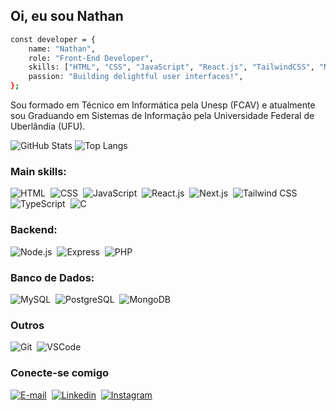 ## Oi, eu sou Nathan

```bash
const developer = {
  	name: "Nathan",
  	role: "Front-End Developer",
  	skills: ["HTML", "CSS", "JavaScript", "React.js", "TailwindCSS", "Next.js", "TypeScript"],
  	passion: "Building delightful user interfaces!",
};	
```

Sou formado em Técnico em Informática pela Unesp (FCAV) e atualmente sou Graduando em Sistemas de Informação pela Universidade Federal de Uberlândia (UFU).

![GitHub Stats](https://github-readme-stats.vercel.app/api?username=nathanmota-dev&theme=transparent&bg_color=000&border_color=F1E05A&show_icons=true&icon_color=F1E05A&title_color=F1E05A&text_color=FFF)
![Top Langs](https://github-readme-stats-git-masterrstaa-rickstaa.vercel.app/api/top-langs/?username=nathanmota-dev&layout=compact&bg_color=000&border_color=F1E05A&title_color=F1E05A&text_color=FFF)

### Main skills:
![HTML](https://img.shields.io/badge/-HTML-0D1117?style=for-the-badge&logo=html5&labelColor=0D1117)&nbsp; ![CSS](https://img.shields.io/badge/-CSS-0D1117?style=for-the-badge&logo=CSS3&logoColor=1572B6&labelColor=0D1117)&nbsp; ![JavaScript](https://img.shields.io/badge/-JavaScript-0D1117?style=for-the-badge&logo=javascript&labelColor=0D1117)&nbsp; ![React.js](https://img.shields.io/badge/-React.js-0D1117?style=for-the-badge&logo=react&labelColor=0D1117)&nbsp; ![Next.js](https://img.shields.io/badge/-Next.js-0D1117?style=for-the-badge&logo=next.js&labelColor=0D1117)&nbsp; ![Tailwind CSS](https://img.shields.io/badge/-Tailwind_CSS-0D1117?style=for-the-badge&logo=tailwind-css&labelColor=0D1117)&nbsp; ![TypeScript](https://img.shields.io/badge/-TypeScript-0D1117?style=for-the-badge&logo=typescript&labelColor=0D1117)&nbsp; ![C](https://img.shields.io/badge/-C-0D1117?style=for-the-badge&logo=c&labelColor=0D1117)&nbsp;

### Backend:
![Node.js](https://img.shields.io/badge/-Node.js-0D1117?style=for-the-badge&logo=node.js&labelColor=0D1117)&nbsp; ![Express](https://img.shields.io/badge/-Express-0D1117?style=for-the-badge&logo=express&labelColor=0D1117)&nbsp; ![PHP](https://img.shields.io/badge/-PHP-0D1117?style=for-the-badge&logo=php&labelColor=0D1117)&nbsp;
### Banco de Dados:
![MySQL](https://img.shields.io/badge/-MySQL-0D1117?style=for-the-badge&logo=mysql&labelColor=0D1117)&nbsp; ![PostgreSQL](https://img.shields.io/badge/-PostgreSQL-0D1117?style=for-the-badge&logo=postgresql&labelColor=0D1117)&nbsp; ![MongoDB](https://img.shields.io/badge/-MongoDB-0D1117?style=for-the-badge&logo=mongodb&labelColor=0D1117)&nbsp;

### Outros
![Git](https://img.shields.io/badge/-Git-0D1117?style=for-the-badge&logo=git&labelColor=0D1117)&nbsp; ![VSCode](https://img.shields.io/badge/-VSCode-0D1117?style=for-the-badge&logo=visual-studio-code&labelColor=0D1117)&nbsp;
### Conecte-se comigo

[![E-mail](https://img.shields.io/badge/-Email-000?style=for-the-badge&logo=microsoft-outlook&logoColor=white)](mailto:nathansmota@gmail.com)&nbsp; [![Linkedin](https://img.shields.io/badge/-LinkedIn-%230077B5?style=for-the-badge&logo=linkedin&logoColor=white)](https://www.linkedin.com/in/nathansmota/)&nbsp; [![Instagram](https://img.shields.io/badge/-Instagram-%23E4405F?style=for-the-badge&logo=instagram&logoColor=white)](https://www.instagram.com/nathanssmota)
